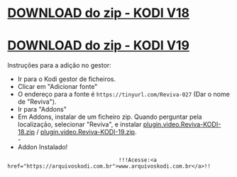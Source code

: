 # <a href="plugin.video.Reviva-KODI-18.zip">DOWNLOAD do zip - KODI V18</a>
# <a href="plugin.video.Reviva-KODI-19.zip">DOWNLOAD do zip - KODI V19</a>


Instruções para a adição no gestor:


<p align="left">
  <ul>
    <li>Ir para o Kodi gestor de ficheiros.</li>
    <li>Clicar em "Adicionar fonte"</li>
    <li>O endereço para a fonte é <code>https://tinyurl.com/Reviva-027</code> (Dar o nome de "Reviva").</li>
    <li>Ir para "Addons"</li>
    <li>Em Addons, instalar de um ficheiro zip. Quando perguntar pela localização, selecionar "Reviva", e instalar <a href="plugin.video.Reviva-KODI-18.zip">plugin.video.Reviva-KODI-18.zip</a> / <a href="plugin.video.Reviva-KODI-19.zip">plugin.video.Reviva-KODI-19.zip</a>.</li>
    -
    <li>Addon Instalado!</li>
    
</ul>

                                       !!!Acesse:<a href="https://arquivoskodi.com.br">www.arquivoskodi.com.br</a>!!
                                       

</p>
